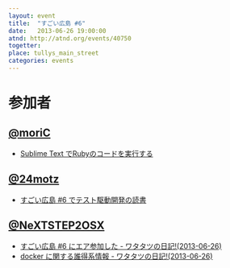 ```yaml
---
layout: event
title:  "すごい広島 #6"
date:   2013-06-26 19:00:00
atnd: http://atnd.org/events/40750
togetter:
place: tullys_main_street
categories: events
---
```


# 参加者

## [@moriC](https://twitter.com/CentBoss)

* [Sublime Text でRubyのコードを実行する](http://blog.mori-theta.net/?p=172)

## [@24motz](https://twitter.com/24motz)

* [すごい広島 #6 でテスト駆動開発の読書](http://d.nishimotz.com/archives/1530)

## [@NeXTSTEP2OSX](https://twitter.com/NeXTSTEP2OSX)

* [すごい広島 #6 にエア参加した - ワタタツの日記!(2013-06-26)](http://kita.dyndns.org/diary/?date=20130626#p02)
* [docker に関する誰得系情報 - ワタタツの日記!(2013-06-26)](http://kita.dyndns.org/diary/?date=20130626#p01)
